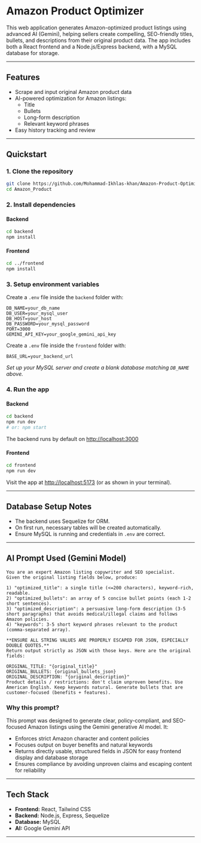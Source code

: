 # Amazon Product Optimizer

This web application generates Amazon-optimized product listings using advanced AI (Gemini), helping sellers create compelling, SEO-friendly titles, bullets, and descriptions from their original product data. The app includes both a React frontend and a Node.js/Express backend, with a MySQL database for storage.

---

## Features
- Scrape and input original Amazon product data
- AI-powered optimization for Amazon listings:
  - Title
  - Bullets
  - Long-form description
  - Relevant keyword phrases
- Easy history tracking and review

---

## Quickstart

### 1. Clone the repository
```bash
git clone https://github.com/Mohammad-Ikhlas-khan/Amazon-Product-Optimizer.git
cd Amazon_Product
```

### 2. Install dependencies
#### Backend
```bash
cd backend
npm install
```
#### Frontend
```bash
cd ../frontend
npm install
```

### 3. Setup environment variables
Create a `.env` file inside the `backend` folder with:
```
DB_NAME=your_db_name
DB_USER=your_mysql_user
DB_HOST=your_host
DB_PASSWORD=your_mysql_password
PORT=3000
GEMINI_API_KEY=your_google_gemini_api_key
```
Create a `.env` file inside the `frontend` folder with:
```
BASE_URL=your_backend_url

```

_Set up your MySQL server and create a blank database matching `DB_NAME` above._

### 4. Run the app
#### Backend
```bash
cd backend
npm run dev
# or: npm start
```
The backend runs by default on [http://localhost:3000](http://localhost:3000)

#### Frontend
```bash
cd frontend
npm run dev
```
Visit the app at [http://localhost:5173](http://localhost:5173) (or as shown in your terminal).

---

## Database Setup Notes
- The backend uses Sequelize for ORM.
- On first run, necessary tables will be created automatically.
- Ensure MySQL is running and credentials in `.env` are correct.

---

## AI Prompt Used (Gemini Model)
```
You are an expert Amazon listing copywriter and SEO specialist. 
Given the original listing fields below, produce:

1) "optimized_title": a single title (<=200 characters), keyword-rich, readable.
2) "optimized_bullets": an array of 5 concise bullet points (each 1-2 short sentences).
3) "optimized_description": a persuasive long-form description (3-5 short paragraphs) that avoids medical/illegal claims and follows Amazon policies.
4) "keywords": 3-5 short keyword phrases relevant to the product (comma-separated array).

**ENSURE ALL STRING VALUES ARE PROPERLY ESCAPED FOR JSON, ESPECIALLY DOUBLE QUOTES.** 
Return output strictly as JSON with those keys. Here are the original fields:

ORIGINAL_TITLE: "{original_title}"
ORIGINAL_BULLETS: {original_bullets_json}
ORIGINAL_DESCRIPTION: "{original_description}"
Product details / restrictions: don't claim unproven benefits. Use American English. Keep keywords natural. Generate bullets that are customer-focused (benefits + features).
```

### Why this prompt?
This prompt was designed to generate clear, policy-compliant, and SEO-focused Amazon listings using the Gemini generative AI model. It:
- Enforces strict Amazon character and content policies
- Focuses output on buyer benefits and natural keywords
- Returns directly usable, structured fields in JSON for easy frontend display and database storage
- Ensures compliance by avoiding unproven claims and escaping content for reliability

---

## Tech Stack
- **Frontend:** React, Tailwind CSS
- **Backend:** Node.js, Express, Sequelize
- **Database:** MySQL
- **AI:** Google Gemini API

---
